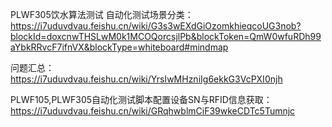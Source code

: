PLWF305饮水算法测试
自动化测试场景分类：https://i7uduvdvau.feishu.cn/wiki/G3s3wEXdGiOzomkhieqcoUG3nob?blockId=doxcnwTHSLwM0k1MCOQorcsjlPb&blockToken=QmW0wfuRDh99aYbkRRvcF7ifnVX&blockType=whiteboard#mindmap

问题汇总：https://i7uduvdvau.feishu.cn/wiki/YrsIwMHzniIg6ekkG3VcPXI0njh

PLWF105,PLWF305自动化测试脚本配置设备SN与RFID信息获取：https://i7uduvdvau.feishu.cn/wiki/GRqhwblmCiF39wkeCDTc5Tumnjc

